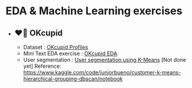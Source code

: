 # EDA & Machine Learning exercises

- ## ❤️‍🔥 OKcupid
    - Dataset : [OKcupid Profiles](https://www.kaggle.com/datasets/andrewmvd/okcupid-profiles?datasetId=875173&sortBy=voteCount)
    - Mini Text EDA exercise : [OKcupid EDA](https://github.com/risa1796/EDA-exercises/blob/main/OKCupid_Profiles_EDA-2.ipynb)
    - User segmentation : [User segmentation using K-Means](https://github.com/risa1796/EDA-ML-exercises/blob/main/OKCupid_UserSegmentation.ipynb)
     [Not done yet]
     Reference: https://www.kaggle.com/code/juniorbueno/customer-k-means-hierarchical-grouping-dbscan/notebook
